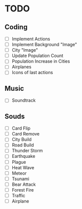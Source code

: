 # TODO

## Coding

 - [ ] Implement Actions
 - [ ] Implement Background "Image"
 - [ ] City "Image"
 - [ ] Update Population Count
 - [ ] Population Increase in Cities
 - [ ] Airplanes
 - [ ] Icons of last actions

## Music

 - [ ] Soundtrack

## Souds

 - [ ] Card Flip
 - [ ] Card Remove
 - [ ] City Build
 - [ ] Road Build
 - [ ] Thunder Storm
 - [ ] Earthquake
 - [ ] Plague
 - [ ] Heat Wave
 - [ ] Meteor
 - [ ] Tsunami
 - [ ] Bear Attack
 - [ ] Forest Fire
 - [ ] Traffic
 - [ ] Airplane
